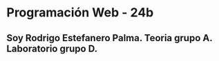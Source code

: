 # Programación Web - 24b
 Soy Rodrigo Estefanero Palma.
 Teoria grupo A.
 Laboratorio grupo D.
 -----------------------------------
